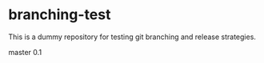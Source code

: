 # branching-test

This is a dummy repository for testing git branching and release strategies.

master 0.1